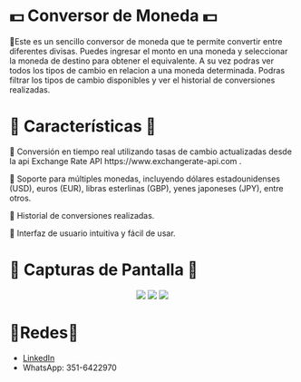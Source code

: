 # 💵 Conversor de Moneda 💵
<p>
  🚀Este es un sencillo conversor de moneda que te permite convertir entre diferentes divisas.
  Puedes ingresar el monto en una moneda y seleccionar la moneda de destino para obtener el equivalente.
  A su vez podras ver todos los tipos de cambio en relacion a una moneda determinada.
  Podras filtrar los tipos de cambio disponibles y ver el historial de conversiones realizadas.
</p>

# 📄 Características 📄
<p>
📌 Conversión en tiempo real utilizando tasas de cambio actualizadas desde la api Exchange Rate API https://www.exchangerate-api.com .
</p>
<p>
📌 Soporte para múltiples monedas, incluyendo dólares estadounidenses (USD), euros (EUR), libras esterlinas (GBP), yenes japoneses (JPY), entre otros.
</p>
<p>
📌 Historial de conversiones realizadas.
</p>
<p>
📌 Interfaz de usuario intuitiva y fácil de usar.
</p>

# 📸 Capturas de Pantalla 📸
<p align="center">
  <img src= "src/images/captureOne">
  <img src= "src/images/captureTwo">
  <img src= "src/images/captureThree">
</p>

# :iphone:Redes:iphone:
- [LinkedIn](https://www.linkedin.com/in/mauricio-mores-b3898817b/)
- WhatsApp: 351-6422970
